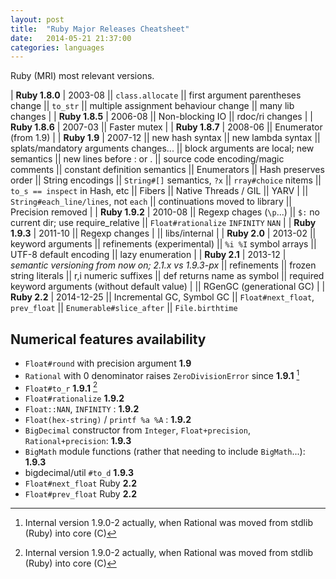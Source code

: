 ```yaml
---
layout: post
title:  "Ruby Major Releases Cheatsheet"
date:   2014-05-21 21:37:00
categories: languages
---
```


Ruby (MRI) most relevant versions.

| **Ruby 1.8.0**
| 2003-08
||  `class.allocate`
||  first argument parentheses change
||  `to_str`
||  multiple assignment behaviour change
||  many lib changes
|
| **Ruby 1.8.5**
| 2006-08
||  Non-blocking IO
||  rdoc/ri changes
|
| **Ruby 1.8.6**
| 2007-03
||  Faster mutex
|
| **Ruby 1.8.7**
| 2008-06
||  Enumerator (from 1.9)
|
| **Ruby 1.9**
| 2007-12
||  new hash syntax
||  new lambda syntax
||  splats/mandatory arguments changes...
||  block arguments are local; new semantics
||  new lines before : or .
||  source code encoding/magic comments
||  constant definition semantics
||  Enumerators
||  Hash preserves order
||  String encodings
||  `String#[]` semantics, `?x`
||  `rray#choice` nitems
||  `to_s == inspect` in Hash, etc
||  Fibers
||  Native Threads / GIL
||  YARV
|
||  `String#each_line/lines`, not `each`
||  continuations moved to library
||  Precision removed
|
| **Ruby 1.9.2**
| 2010-08
||  Regexp chages (`\p`...)
||  `$:` no current dir; use require_relative
||  `Float#rationalize` `INFINITY` `NAN`
|
| **Ruby 1.9.3**
| 2011-10
||  Regexp changes
|
||  libs/internal
|
| **Ruby 2.0**
| 2013-02
||  keyword arguments
||  refinements (experimental)
||  `%i %I` symbol arrays
||  UTF-8 default encoding
||  lazy enumeration
|
| **Ruby 2.1**
| 2013-12 | *semantic versioning from now on; 2.1.x vs 1.9.3-px*
||  refinements
||  frozen string literals
||  r,i numeric suffixes
||  def returns name as symbol
||  required keyword arguments (without default value)
|
||  RGenGC (generational GC)
|
| **Ruby 2.2**
| 2014-12-25
||  Incremental GC, Symbol GC
||  `Float#next_float`, `prev_float`
||  `Enumerable#slice_after`
||  `File.birthtime`

## Numerical features availability

* `Float#round` with precision argument **1.9**
* `Rational` with 0 denominator raises `ZeroDivisionError` since **1.9.1** [^note]
* `Float#to_r` **1.9.1** [^note]
* `Float#rationalize` **1.9.2**
* `Float::NAN`, `INFINITY` : **1.9.2**
* `Float(hex-string)` / `printf %a %A` : **1.9.2**
* `BigDecimal` constructor from `Integer`, `Float+precision`, `Rational+precision`: **1.9.3**
* `BigMath` module functions (rather that needing to include `BigMath`...): **1.9.3**
* bigdecimal/util `#to_d` **1.9.3**
* `Float#next_float` Ruby **2.2**
* `Float#prev_float` Ruby **2.2**

[^note]: Internal version 1.9.0-2 actually, when Rational was moved from stdlib (Ruby) into core (C)
